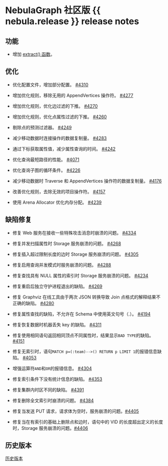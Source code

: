 # NebulaGraph 社区版 {{ nebula.release }} release notes

## 功能

- 增加 [extract() 函数](../../3.ngql-guide/6.functions-and-expressions/2.string.md)。

## 优化

- 优化配置文件，增加部分配置。 [#4310](https://github.com/vesoft-inc/nebula/pull/4310)

- 增加优化规则，移除无用的 AppendVertices 操作符。 [#4277](https://github.com/vesoft-inc/nebula/pull/4277)

- 增加优化规则，优化边过滤的下推。 [#4270](https://github.com/vesoft-inc/nebula/pull/4270)

- 增加优化规则，优化点属性过滤的下推。 [#4260](https://github.com/vesoft-inc/nebula/pull/4260)

- 剔除点的预测过滤器。 [#4249](https://github.com/vesoft-inc/nebula/pull/4249)

- 减少移动数据时连接操作的数据复制量。 [#4283](https://github.com/vesoft-inc/nebula/pull/4283)

- 通过下标获取属性值，减少属性查询的时间。 [#4242](https://github.com/vesoft-inc/nebula/pull/4242)

- 优化查询最短路径的性能。 [#4071](https://github.com/vesoft-inc/nebula/pull/4071)

- 优化查询子图的循环条件。 [#4226](https://github.com/vesoft-inc/nebula/pull/4226)

- 减少移动数据时 Traverse 和 AppendVertices 操作符的数据复制量。 [#4176](https://github.com/vesoft-inc/nebula/pull/4176)

- 改善优化规则，去除无效的项目操作符。 [#4157](https://github.com/vesoft-inc/nebula/pull/4157)

- 使用 Arena Allocator 优化内存分配。 [#4239](https://github.com/vesoft-inc/nebula/pull/4239)

## 缺陷修复

- 修复 Web 服务在接收一些特殊攻击消息时崩溃的问题。 [#4334](https://github.com/vesoft-inc/nebula/pull/4334)

- 修复并发扫描属性时 Storage 服务崩溃的问题。 [#4268](https://github.com/vesoft-inc/nebula/pull/4268)

- 修复插入超过限制长度的边时 Storage 服务崩溃的问题。 [#4305](https://github.com/vesoft-inc/nebula/pull/4305)

- 修复启用查询并发模式时服务崩溃的问题。 [#4288](https://github.com/vesoft-inc/nebula/pull/4288)

- 修复查找具有 NULL 属性的索引时 Storage 服务崩溃的问题。 [#4234](https://github.com/vesoft-inc/nebula/pull/4234)

- 修复重启后独立守护进程退出的缺陷。 [#4269](https://github.com/vesoft-inc/nebula/pull/4269)

- 修复 Graphviz 在线工具由于两次 JSON 转换导致 Join 点格式的解释结果不正确的缺陷。 [#4280](https://github.com/vesoft-inc/nebula/pull/4280)

- 修复属性查找的缺陷，不允许在 Schema 中使用英文句号（.）。 [#4194](https://github.com/vesoft-inc/nebula/pull/4194)

- 修复恢复数据时机器丢失 key 的缺陷。 [#4311](https://github.com/vesoft-inc/nebula/pull/4311)

- 修复使用相同语句返回相同顶点不同属性时，结果显示`BAD TYPE`的缺陷。 [#4151](https://github.com/vesoft-inc/nebula/pull/4151)

- 修复无索引时，语句`MATCH p=(:team)-->() RETURN p LIMIT 1`的报错信息缺陷。 [#4053](https://github.com/vesoft-inc/nebula/pull/4053)

- 增强运算符`AND`和`OR`的报错信息。 [#4304](https://github.com/vesoft-inc/nebula/pull/4304)

- 修复索引条件下没有统计信息的缺陷。 [#4353](https://github.com/vesoft-inc/nebula/pull/4353)

- 修复集群内时区不同的缺陷。 [#4391](https://github.com/vesoft-inc/nebula/pull/4391)

- 修复删除全文索引时崩溃的问题。 [#4384](https://github.com/vesoft-inc/nebula/pull/4384)
  
- 修复当发送 PUT 请求，请求体为空时，服务崩溃的问题。[#4405](https://github.com/vesoft-inc/nebula/pull/4405)

- 修复当在有索引的基础上删除点和边时，语句中的 VID 的长度超出定义的长度时，Storage 服务崩溃的问题。[#4406](https://github.com/vesoft-inc/nebula/pull/4406)  

## 历史版本

[历史版本](https://nebula-graph.com.cn/tags/release-note/)